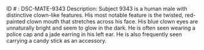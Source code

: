ID # : DSC-MATE-9343
Description: Subject 9343 is a human male with distinctive clown-like features. His most notable feature is the twisted, red-painted clown mouth that stretches across his face. His blue clown eyes are unnaturally bright and seem to glow in the dark. He is often seen wearing a police cap and a jade earring in his left ear. He is also frequently seen carrying a candy stick as an accessory.